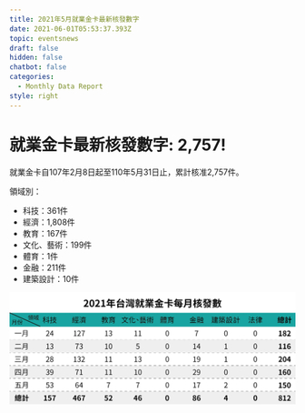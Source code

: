 ```yaml
---
title: 2021年5月就業金卡最新核發數字
date: 2021-06-01T05:53:37.393Z
topic: eventsnews
draft: false
hidden: false
chatbot: false
categories:
  - Monthly Data Report
style: right
---
```

# 就業金卡最新核發數字: 2,757!

就業金卡自107年2月8日起至110年5月31日止，累計核准2,757件。 

領域別：

* 科技：361件
* 經濟：1,808件
* 教育：167件
* 文化、藝術：199件
* 體育：1件
* 金融：211件
* 建築設計：10件

![Number of Employment Gold Cards Issued by Month-5](/cms-uploads/2021年台灣就業金卡每月核發數-5-中.jpg "Number of Employment Gold Cards Issued by Month-5")